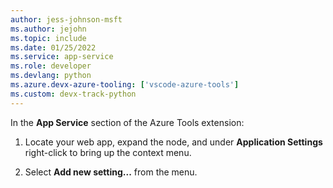 ```yaml
---
author: jess-johnson-msft
ms.author: jejohn
ms.topic: include
ms.date: 01/25/2022
ms.service: app-service
ms.role: developer
ms.devlang: python
ms.azure.devx-azure-tooling: ['vscode-azure-tools']
ms.custom: devx-track-python
---
```


In the **App Service** section of the Azure Tools extension:

1. Locate your web app, expand the node, and under **Application Settings** right-click to bring up the context menu.

1. Select **Add new setting...** from the menu.